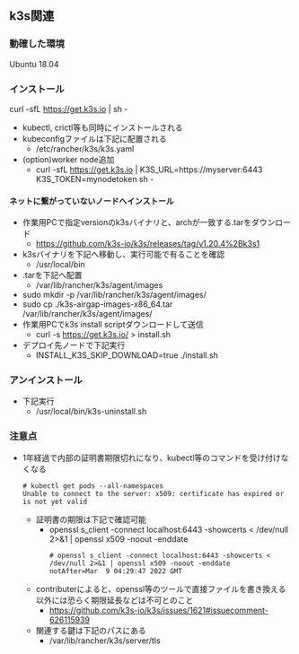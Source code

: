 ## k3s関連

### 動確した環境

Ubuntu 18.04

### インストール

curl -sfL https://get.k3s.io | sh -
* kubectl, crictl等も同時にインストールされる
* kubeconfigファイルは下記に配置される
  * /etc/rancher/k3s/k3s.yaml
* (option)worker node追加
  * curl -sfL https://get.k3s.io | K3S_URL=https://myserver:6443 K3S_TOKEN=mynodetoken sh -

#### ネットに繋がっていないノードへインストール

* 作業用PCで指定versionのk3sバイナリと、archが一致する.tarをダウンロード
  * https://github.com/k3s-io/k3s/releases/tag/v1.20.4%2Bk3s1
* k3sバイナリを下記へ移動し、実行可能で有ることを確認
  * /usr/local/bin
* .tarを下記へ配置
  * /var/lib/rancher/k3s/agent/images
* sudo mkdir -p /var/lib/rancher/k3s/agent/images/
* sudo cp ./k3s-airgap-images-x86_64.tar /var/lib/rancher/k3s/agent/images/
* 作業用PCでk3s install scriptダウンロードして送信
  * curl -s https://get.k3s.io/ > install.sh
* デプロイ先ノードで下記実行
  * INSTALL_K3S_SKIP_DOWNLOAD=true ./install.sh

### アンインストール

* 下記実行
  * /usr/local/bin/k3s-uninstall.sh

### 注意点

* 1年経過で内部の証明書期限切れになり、kubectl等のコマンドを受け付けなくなる
  ```
  # kubectl get pods --all-namespaces
  Unable to connect to the server: x509: certificate has expired or is not yet valid
  ```
  * 証明書の期限は下記で確認可能
    * openssl s_client -connect localhost:6443 -showcerts < /dev/null 2>&1 | openssl x509 -noout -enddate
      ```
      # openssl s_client -connect localhost:6443 -showcerts < /dev/null 2>&1 | openssl x509 -noout -enddate
      notAfter=Mar  9 04:29:47 2022 GMT
      ```
  * contributerによると、openssl等のツールで直接ファイルを書き換える以外には恐らく期限延長などは不可とのこと
    * https://github.com/k3s-io/k3s/issues/1621#issuecomment-626115939
  * 関連する鍵は下記のパスにある
    * /var/lib/rancher/k3s/server/tls
